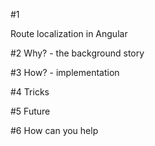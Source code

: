 #1

Route localization in Angular

#2 Why? - the background story

#3 How? - implementation

#4 Tricks

#5 Future

#6 How can you help
